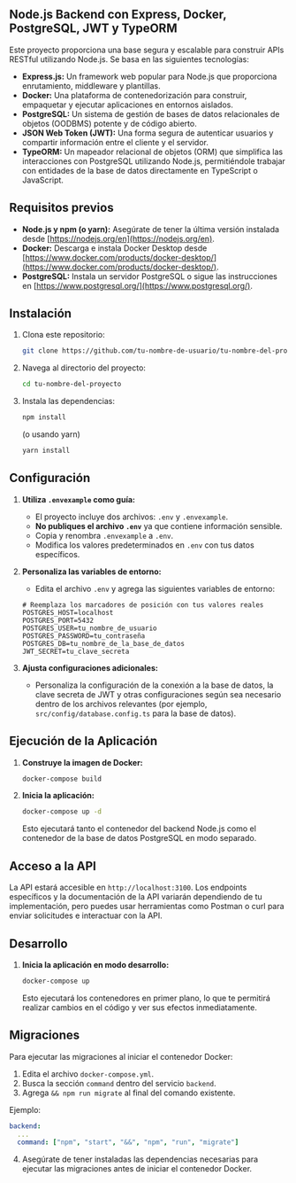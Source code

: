 ## Node.js Backend con Express, Docker, PostgreSQL, JWT y TypeORM

Este proyecto proporciona una base segura y escalable para construir APIs RESTful utilizando Node.js. Se basa en las siguientes tecnologías:

- **Express.js:** Un framework web popular para Node.js que proporciona enrutamiento, middleware y plantillas.
- **Docker:** Una plataforma de contenedorización para construir, empaquetar y ejecutar aplicaciones en entornos aislados.
- **PostgreSQL:** Un sistema de gestión de bases de datos relacionales de objetos (OODBMS) potente y de código abierto.
- **JSON Web Token (JWT):** Una forma segura de autenticar usuarios y compartir información entre el cliente y el servidor.
- **TypeORM:** Un mapeador relacional de objetos (ORM) que simplifica las interacciones con PostgreSQL utilizando Node.js, permitiéndole trabajar con entidades de la base de datos directamente en TypeScript o JavaScript.

## Requisitos previos

- **Node.js y npm (o yarn):** Asegúrate de tener la última versión instalada desde [https://nodejs.org/en](https://nodejs.org/en).
- **Docker:** Descarga e instala Docker Desktop desde [https://www.docker.com/products/docker-desktop/](https://www.docker.com/products/docker-desktop/).
- **PostgreSQL:** Instala un servidor PostgreSQL o sigue las instrucciones en [https://www.postgresql.org/](https://www.postgresql.org/).

## Instalación

1. Clona este repositorio:

   ```bash
   git clone https://github.com/tu-nombre-de-usuario/tu-nombre-del-proyecto.git
   ```

2. Navega al directorio del proyecto:

   ```bash
   cd tu-nombre-del-proyecto
   ```

3. Instala las dependencias:

   ```bash
   npm install
   ```

   (o usando yarn)

   ```bash
   yarn install
   ```

## Configuración

1. **Utiliza `.envexample` como guía:**

   - El proyecto incluye dos archivos: `.env` y `.envexample`.
   - **No publiques el archivo `.env`** ya que contiene información sensible.
   - Copia y renombra `.envexample` a `.env`.
   - Modifica los valores predeterminados en `.env` con tus datos específicos.

2. **Personaliza las variables de entorno:**

   - Edita el archivo `.env` y agrega las siguientes variables de entorno:

   ```
   # Reemplaza los marcadores de posición con tus valores reales
   POSTGRES_HOST=localhost
   POSTGRES_PORT=5432
   POSTGRES_USER=tu_nombre_de_usuario
   POSTGRES_PASSWORD=tu_contraseña
   POSTGRES_DB=tu_nombre_de_la_base_de_datos
   JWT_SECRET=tu_clave_secreta
   ```

3. **Ajusta configuraciones adicionales:**

   - Personaliza la configuración de la conexión a la base de datos, la clave secreta de JWT y otras configuraciones según sea necesario dentro de los archivos relevantes (por ejemplo, `src/config/database.config.ts` para la base de datos).

## Ejecución de la Aplicación

1. **Construye la imagen de Docker:**

   ```bash
   docker-compose build
   ```

2. **Inicia la aplicación:**

   ```bash
   docker-compose up -d
   ```

   Esto ejecutará tanto el contenedor del backend Node.js como el contenedor de la base de datos PostgreSQL en modo separado.

## Acceso a la API

La API estará accesible en `http://localhost:3100`. Los endpoints específicos y la documentación de la API variarán dependiendo de tu implementación, pero puedes usar herramientas como Postman o curl para enviar solicitudes e interactuar con la API.

## Desarrollo

1. **Inicia la aplicación en modo desarrollo:**

   ```bash
   docker-compose up
   ```

   Esto ejecutará los contenedores en primer plano, lo que te permitirá realizar cambios en el código y ver sus efectos inmediatamente.

## Migraciones

Para ejecutar las migraciones al iniciar el contenedor Docker:

1. Edita el archivo `docker-compose.yml`.
2. Busca la sección `command` dentro del servicio `backend`.
3. Agrega `&& npm run migrate` al final del comando existente.

Ejemplo:

```yaml
backend:
  ...
  command: ["npm", "start", "&&", "npm", "run", "migrate"]
```

4. Asegúrate de tener instaladas las dependencias necesarias para ejecutar las migraciones antes de iniciar el contenedor Docker.